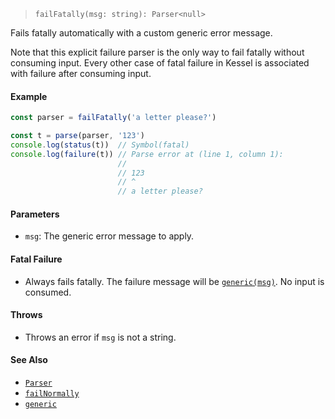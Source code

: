 <!--
 Copyright (c) 2020 Thomas J. Otterson
 
 This software is released under the MIT License.
 https://opensource.org/licenses/MIT
-->

> `failFatally(msg: string): Parser<null>`

Fails fatally automatically with a custom generic error message.

Note that this explicit failure parser is the only way to fail fatally without consuming input. Every other case of fatal failure in Kessel is associated with failure after consuming input.

#### Example

```javascript
const parser = failFatally('a letter please?')

const t = parse(parser, '123')
console.log(status(t))  // Symbol(fatal)
console.log(failure(t)) // Parse error at (line 1, column 1):
                        //
                        // 123
                        // ^
                        // a letter please?
```

#### Parameters

* `msg`: The generic error message to apply.

#### Fatal Failure

* Always fails fatally. The failure message will be [`generic(msg)`](../tools/generic.md). No input is consumed.

#### Throws

* Throws an error if `msg` is not a string.

#### See Also

* [`Parser`](../types/parser.md)
* [`failNormally`](failnormally.md)
* [`generic`](../tools/generic.md)